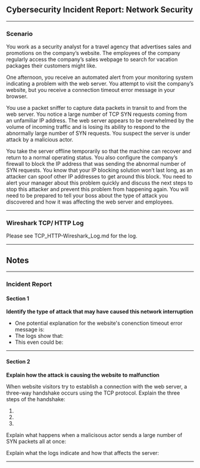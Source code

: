 ## Cybersecurity Incident Report: Network Security
___

### Scenario
You work as a security analyst for a travel agency that advertises sales and promotions on the company’s website. The employees of the company regularly access the company’s sales webpage to search for vacation packages their customers might like. 

One afternoon, you receive an automated alert from your monitoring system indicating a problem with the web server. You attempt to visit the company’s website, but you receive a connection timeout error message in your browser.

You use a packet sniffer to capture data packets in transit to and from the web server. You notice a large number of TCP SYN requests coming from an unfamiliar IP address. The web server appears to be overwhelmed by the volume of incoming traffic and is losing its ability to respond to the abnormally large number of SYN requests. You suspect the server is under attack by a malicious actor. 

You take the server offline temporarily so that the machine can recover and return to a normal operating status. You also configure the company’s firewall to block the IP address that was sending the abnormal number of SYN requests. You know that your IP blocking solution won’t last long, as an attacker can spoof other IP addresses to get around this block. You need to alert your manager about this problem quickly and discuss the next steps to stop this attacker and prevent this problem from happening again. You will need to be prepared to tell your boss about the type of attack you discovered and how it was affecting the web server and employees.
___

### Wireshark TCP/ HTTP Log

Please see TCP_HTTP-Wireshark_Log.md for the log.
___

## Notes

___
### Incident Report
#### Section 1
**Identify the type of attack that may have caused this network interruption**

- One potential explanation for the website's conenction timeout error message is:
- The logs show that:
- This even could be:


___

#### Section 2
**Explain how the attack is causing the website to malfunction**

When website visitors try to establish a connection with the web server, a three-way handshake occurs using the TCP protocol. Explain the three steps of the handshake:

1. 
2. 
3. 

Explain what happens when a malicisous actor sends a large number of SYN packets all at once:

Explain what the logs indicate and how that affects the server:

___